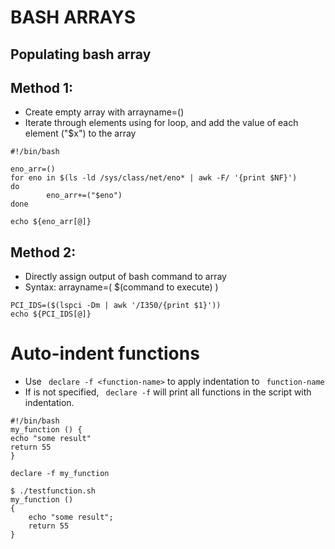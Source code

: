 # BASH ARRAYS

## Populating bash array 

## Method 1:
- Create empty array with arrayname=()
- Iterate through elements using for loop, and add the value of each element ("$x") to the array

```script
#!/bin/bash

eno_arr=()
for eno in $(ls -ld /sys/class/net/eno* | awk -F/ '{print $NF}')
do
        eno_arr+=("$eno")
done

echo ${eno_arr[@]}
```

## Method 2:
- Directly assign output of bash command to array
- Syntax: arrayname=( $(command to execute) )

```script
PCI_IDS=($(lspci -Dm | awk '/I350/{print $1}'))
echo ${PCI_IDS[@]}
```

# Auto-indent functions 

- Use ``` declare -f <function-name>``` to apply indentation to ``` function-name```
- If <function-name> is not specified, ``` declare -f``` will print all functions in the script with indentation.

```script
#!/bin/bash
my_function () {
echo "some result"
return 55
}

declare -f my_function
```

```script
$ ./testfunction.sh
my_function ()
{
    echo "some result";
    return 55
}
```



